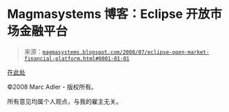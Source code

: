 <!--yml

分类：未分类

日期：2024-05-18 05:00:23

-->

# Magmasystems 博客：Eclipse 开放市场金融平台

> 来源：[`magmasystems.blogspot.com/2008/07/eclipse-open-market-financial-platform.html#0001-01-01`](http://magmasystems.blogspot.com/2008/07/eclipse-open-market-financial-platform.html#0001-01-01)

[在此处](http://www.eclipse.org/proposals/ofmp/OFMP_CreationReview_v14.pdf)

©2008 Marc Adler - 版权所有。

所有意见均属个人观点，与我的雇主无关。
